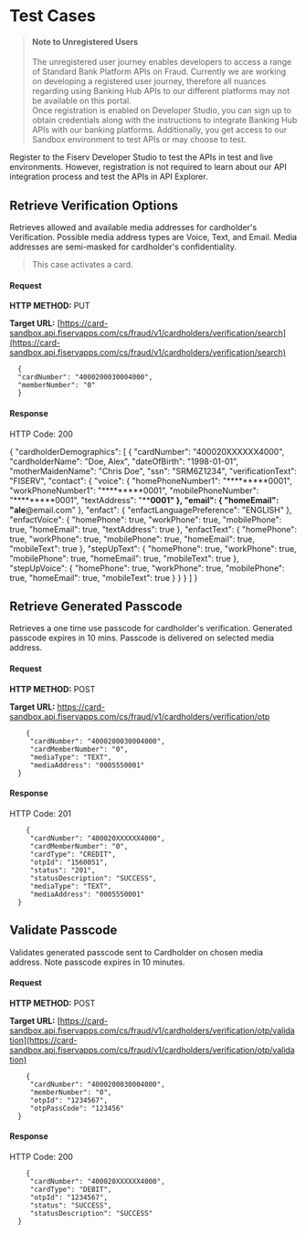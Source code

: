 # Test Cases
<!-- theme: info -->
> #### Note to Unregistered Users
>
> The unregistered user journey enables developers to access a range of Standard Bank Platform APIs on Fraud. Currently we are working on developing a registered user journey, therefore all nuances regarding using Banking Hub APIs to our different platforms may not be available on this portal. <br> Once registration is enabled on Developer Studio, you can sign up to obtain credentials along with the instructions to integrate Banking Hub APIs with our banking platforms. Additionally, you get access to our Sandbox environment to test APIs or may choose to test.


Register to the Fiserv Developer Studio to test the APIs in test and live environments. However, registration is not required to learn about our API integration process and test the APIs in API Explorer.

## Retrieve Verification Options
Retrieves allowed and available media addresses for cardholder's Verification. Possible media address types are Voice, Text, and Email. Media addresses are semi-masked for cardholder's confidentiality.


<!-- theme: info -->
> This case activates a card.

#### Request

**HTTP METHOD:** PUT

**Target URL:** [https://card-sandbox.api.fiservapps.com/cs/fraud/v1/cardholders/verification/search](https://card-sandbox.api.fiservapps.com/cs/fraud/v1/cardholders/verification/search)

		
      {
      "cardNumber": "4000200030004000",
      "memberNumber": "0"
      }	

#### Response

HTTP Code: 200

{
   "cardholderDemographics": [
      {
         "cardNumber": "400020XXXXXX4000",
         "cardholderName": "Doe, Alex",
         "dateOfBirth": "1998-01-01",
         "motherMaidenName": "Chris Doe",
         "ssn": "SRM6Z1234",
         "verificationText": "FISERV",
         "contact": {
            "voice": {
               "homePhoneNumber1": "*********0001",
               "workPhoneNumber1": "*********0001",
               "mobilePhoneNumber": "*********0001",
               "textAddress": "******0001"
            },
            "email": {
               "homeEmail": "ale****@email.com"
            },
            "enfact": {
               "enfactLanguagePreference": "ENGLISH"
            },
            "enfactVoice": {
               "homePhone": true,
               "workPhone": true,
               "mobilePhone": true,
               "homeEmail": true,
               "textAddress": true
            },
            "enfactText": {
               "homePhone": true,
               "workPhone": true,
               "mobilePhone": true,
               "homeEmail": true,
               "mobileText": true
            },
            "stepUpText": {
               "homePhone": true,
               "workPhone": true,
               "mobilePhone": true,
               "homeEmail": true,
               "mobileText": true
            },
            "stepUpVoice": {
               "homePhone": true,
               "workPhone": true,
               "mobilePhone": true,
               "homeEmail": true,
               "mobileText": true
            }
         }
      }
   ]
}
		

## Retrieve Generated Passcode
Retrieves a one time use passcode for cardholder's verification. Generated passcode expires in 10 mins. Passcode is delivered on selected media address.

#### Request

**HTTP METHOD:** POST

**Target URL:** https://card-sandbox.api.fiservapps.com/cs/fraud/v1/cardholders/verification/otp

		
		{
         "cardNumber": "4000200030004000",
         "cardMemberNumber": "0",
         "mediaType": "TEXT",
         "mediaAddress": "0005550001"
      }

		

#### Response

HTTP Code: 201

		
		{
         "cardNumber": "400020XXXXXX4000",
         "cardMemberNumber": "0",
         "cardType": "CREDIT",
         "otpId": "1560051",
         "status": "201",
         "statusDescription": "SUCCESS",
         "mediaType": "TEXT",
         "mediaAddress": "0005550001"
      }
		
## Validate Passcode
Validates generated passcode sent to Cardholder on chosen media address. Note passcode expires in 10 minutes.

#### Request

**HTTP METHOD:** POST

**Target URL:** [https://card-sandbox.api.fiservapps.com/cs/fraud/v1/cardholders/verification/otp/validation](https://card-sandbox.api.fiservapps.com/cs/fraud/v1/cardholders/verification/otp/validation)

		
		{
         "cardNumber": "4000200030004000",
         "memberNumber": "0",
         "otpId": "1234567",
         "otpPassCode": "123456"
      }

	
#### Response

HTTP Code: 200

		
		{
         "cardNumber": "400020XXXXXX4000",
         "cardType": "DEBIT",
         "otpId": "1234567",
         "status": "SUCCESS",
         "statusDescription": "SUCCESS"
      }

